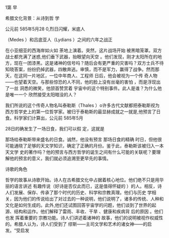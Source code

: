 1第 早

希腊文化背景：从诗到哲 学

公元前 585年5月28 0,烈日闪耀，米底人

（Medes  ）和吕底亚人（Lydians ）之间的六年之战正

在小亚细亚的西海岸如火如 荼地上演着。突然，这片战场开始 被黑暗笼罩。双方战士都充满了迷惑,他们垂下武器，抬眼望向天空 。他们发现，刚才太阳所在的地方，现在一团漆黑。这是诸神的信号吗？随后会有更严重的灾害吗？双方士兵不待知晓答案，纷纷扔掉武器，四散奔逃。审慎，而不是军力，赢得了战争。然而那天，在这同一片地区，一位中年商人、工程师 日后，他会被视为一个传 奇人物——也望着天空。与那些惊恐的人不同，他的脸上没有丝毫的害怕 ，而是浮现出了一丝 洞悉的微笑，他颔首赞赏着 宇宙中的这个特别事件。此人是谁？为什么他 是唯一一个 欣然接受太阳暗没的人？

我们所说的这个传奇人物名叫泰勒斯（Thales ）o许多古代文献都把泰勒斯视为西方哲学史上的第一位哲学家。被归于泰勒斯的最显赫成就之一就是,他预言了日食。科学家们计算出，公元前 585年5月

28日的确发生了一场日食，我们可以假 定，这就是

那场给泰勒斯带来盛名的日食。诚然，他没有预言 那场日食的精确 时日，但他很可能通晓了足够的天文学知识，确定了正确的月份。鉴于此，泰勒斯该被归入一本天文学 史的著作吗？他的预言与西方哲学的诞生之间有什么可能的关联呢？要理解他的预言的意义，我们就必须追溯至更早先的事情。

诗歌的角色

哲学的故事从诗歌开始。诗人在古希腊文化中占据着核心地位。他们绝不只是用华丽的语言讲述 有趣传说（好诗是否仅此而已，这是值得怀疑的 ）的人。相反，诗人们发展、保存、传承了那个时代的历史、科学和宗教真理。他们与历史 学相关，因为他们的传说给出了对过去的一种说明，他们说明了，诸多的传统、人种和文化是如何生成的。此外,他们还试图回答宇宙学的问题，他们谈到了世界的起源、结构和运作。他们解释了雷雨、丰收、干旱 、健康和疾病背 后的原因 。他们也发 挥着重要的 宗教功能。诗人们讲述着诸神的 故事，他们的说明被视作权威性的。希腊人认为，诗人们受到了 缪斯——主司文学和艺术的诸女神——的启发。“受启发

